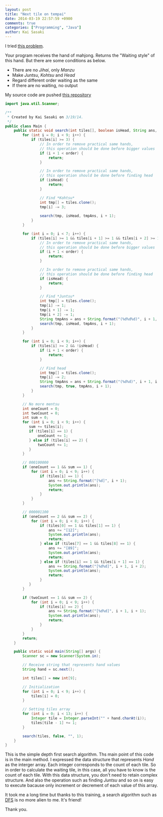 ```yaml
---
layout: post
title: "Next tile on tempai"
date: 2014-03-19 22:57:59 +0900
comments: true
categories: ["Programming", "Java"]
author: Kai Sasaki
---
```


I tried [this problem](http://www.itmedia.co.jp/enterprise/articles/1004/03/news002_2.html).

Your program receives the hand of mahjong. Returns the "Waiting style" of this hand.
But there are some conditions as below.

* There are no *Jihai*, only *Manzu*
* Make *Juntsu*, *Kohtsu* and *Head*
* Regard different order waiting as the same
* If there are no waiting, no output

<!-- more -->

My source code are pushed [this repository](https://github.com/Lewuathe/java-GoF/blob/master/AtCoder/MahjongWait/src/Main.java)


```java
import java.util.Scanner;

/**
 * Created by Kai Sasaki on 3/19/14.
 */
public class Main {
    public static void search(int tiles[], boolean isHead, String ans, int order) {
        for (int i = 0; i < 9; i++) {
            if (tiles[i] >= 3) {
			    // In order to remove practical same hands,
				// this operation should be done before bigger values
                if (i + 1 < order) {
                    return;
                }

                // In order to remove practical same hands,
				// this operation should be done before finding head
                if (isHead) {
                    return;
                }

                // Find *Kohtsu*
                int tmp[] = tiles.clone();
                tmp[i] -= 3;
																																								                                 String tmpAns = ans + String.format("(%d%d%d)", i + 1, i + 1, i + 1);
                search(tmp, isHead, tmpAns, i + 1);
            }
        }

        for (int i = 0; i < 7; i++) {
            if (tiles[i] >= 1 && tiles[i + 1] >= 1 && tiles[i + 2] >= 1) {
			    // In order to remove practical same hands,
				// this operation should be done before bigger values
                if (i + 1 < order) {
                    return;
                }

                // In order to remove practical same hands,
				// this operation should be done before finding head
                if (isHead) {
                    return;
                }

                // Find *Juntsu*
                int tmp[] = tiles.clone();
                tmp[i] -= 1;
                tmp[i + 1] -= 1;
                tmp[i + 2] -= 1;
                String tmpAns = ans + String.format("(%d%d%d)", i + 1, i + 2, i + 3);
                search(tmp, isHead, tmpAns, i + 1);
            }
        }

        for (int i = 0; i < 9; i++) {
            if (tiles[i] >= 2 && !isHead) {
                if (i + 1 < order) {
                    return;
                }

                // Find head
                int tmp[] = tiles.clone();
                tmp[i] -= 2;
                String tmpAns = ans + String.format("(%d%d)", i + 1, i + 1);
                search(tmp, true, tmpAns, i + 1);
            }
        }

        // No more mentsu
        int oneCount = 0;
        int twoCount = 0;
        int sum = 0;
        for (int i = 0; i < 9; i++) {
           sum += tiles[i];
           if (tiles[i] == 1) {
               oneCount += 1;
           } else if (tiles[i] == 2) {
               twoCount += 1;
           }
        }

        // 000100000
        if (oneCount == 1 && sum == 1) {
            for (int i = 0; i < 9; i++) {
                if (tiles[i] == 1) {
                    ans += String.format("[%d]", i + 1);
                    System.out.println(ans);
                    return;
                }
            }
        }

        // 000001100
        if (oneCount == 2 && sum == 2) {
            for (int i = 0; i < 8; i++) {
                if (tiles[0] == 1 && tiles[1] == 1) {
                    ans += "[12]";
                    System.out.println(ans);
                    return;
                } else if (tiles[7] == 1 && tiles[8] == 1) {
                    ans += "[89]";
                    System.out.println(ans);
                    return;
                } else if (tiles[i] == 1 && tiles[i + 1] == 1) {
                    ans += String.format("[%d%d]", i + 1, i + 2);
                    System.out.println(ans);
                    return;
                }
           }
        }

        if (twoCount == 1 && sum == 2) {
            for (int i = 0; i < 9; i++) {
                if (tiles[i] == 2) {
                    ans += String.format("[%d%d]", i + 1, i + 1);
                    System.out.println(ans);
                    return;
                }
            }
        }
        return;
    }

    public static void main(String[] args) {
        Scanner sc = new Scanner(System.in);

        // Receive string that represents hand values
        String hand = sc.next();

        int tiles[] = new int[9];

        // Initialization
        for (int i = 0; i < 9; i++) {
            tiles[i] = 0;
        }

        // Setting tiles array
        for (int i = 0; i < 13; i++) {
            Integer tile = Integer.parseInt("" + hand.charAt(i));
            tiles[tile - 1] += 1;
        }

        search(tiles, false, "", 1);
    }
}
```

This is the simple depth first search algorithm. Ths main point of this code is in the
main method. I expressed the data structure that represents *Hand* as the interger array.
Each integer corresponds to the count of each tile. So in order to calculate the waiting tile,
in this case, all you have to know is the count of each tile. With this data structure, you don't
need to retain complex structure. And also the operation such as finding *Juntsu* and so on is easy
to execute bacause only increment or decrement of each value of this array.

It took me a long time but thanks to this training, a search algorithm such as [DFS](http://en.wikipedia.org/wiki/Depth-first_search)
is no more alien to me. It's friend!

Thank you.


